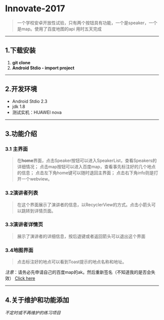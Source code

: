 # Innovate-2017
> 一个学校安卓开放性试验，只有两个按钮具有功能，一个是speaker，一个是map。使用了百度地图的api
> 用时五天完成


----------
## 1.下载安装

 1. **git clone**
 2. **Android Stdio - import project**


----------


## 2.开发环境

 - Android Stdio 2.3
 - jdk 1.8
 - 测试实机：HUAWEI nova


----------


## 3.功能介绍


### 3.1 主界面
>在**home**界面，点击Speaker按钮可以进入SpeakerList，查看Speakers的详细情况；
>点击map按钮可以进入百度map，查看事先标注好的几个地点的信息；
>点击左下角home键可以随时退回主界面；
>点击右下角info则是打开一个webview。

### 3.2演讲者列表
>在这个界面展示了演讲者的信息，以RecyclerView的方式。点击小箭头可以跳转到详情页面。

### 3.3演讲者详情页
>展示了演讲者的详细信息，按后退键或者返回箭头可以退出这个界面

### 3.4地图界面
>点击标注好的地点可以看到Toast提示的地点名称和地址。

*注意*：请务必先申请自己的百度map的ak。然后重新签名（不知道我的是否会失效）
[Click here][1]


----------

## 4.关于维护和功能添加
*不定时或不再维护的练习项目*


  [1]: http://lbsyun.baidu.com/index.php?title=androidsdk